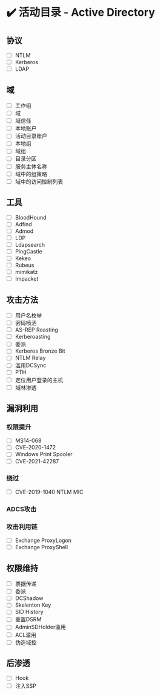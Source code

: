 # ✔️ 活动目录 - Active Directory

## 协议

* [ ] NTLM
* [ ] Kerberos
* [ ] LDAP

## 域

* [ ] 工作组
* [ ] 域
* [ ] 域信任
* [ ] 本地账户
* [ ] 活动目录账户
* [ ] 本地组
* [ ] 域组
* [ ] 目录分区
* [ ] 服务主体名称
* [ ] 域中的组策略
* [ ] 域中的访问控制列表

## 工具

* [ ] BloodHound
* [ ] Adfind
* [ ] Admod
* [ ] LDP
* [ ] Ldapsearch
* [ ] PingCastle
* [ ] Kekeo
* [ ] Rubeus
* [ ] mimikatz
* [ ] Impacket

## 攻击方法

* [ ] 用户名枚举
* [ ] 密码喷洒
* [ ] AS-REP Roasting
* [ ] Kerberoasting
* [ ] 委派
* [ ] Kerberos Bronze Bit
* [ ] NTLM Relay
* [ ] 滥用DCSync
* [ ] PTH
* [ ] 定位用户登录的主机
* [ ] 域林渗透

## 漏洞利用

### 权限提升

* [ ] MS14-068
* [ ] CVE-2020-1472
* [ ] Windows Print Spooler
* [ ] CVE-2021-42287

### 绕过

* [ ] CVE-2019-1040 NTLM MIC

### ADCS攻击

### 攻击利用链

* [ ] Exchange ProxyLogon
* [ ] Exchange ProxyShell

## 权限维持

* [ ] 票据传递
* [ ] 委派
* [ ] DCShadow
* [ ] Skelenton Key
* [ ] SID History
* [ ] 重置DSRM
* [ ] AdminSDHolder滥用
* [ ] ACL滥用
* [ ] 伪造域控

## 后渗透

* [ ] Hook
* [ ] 注入SSP
